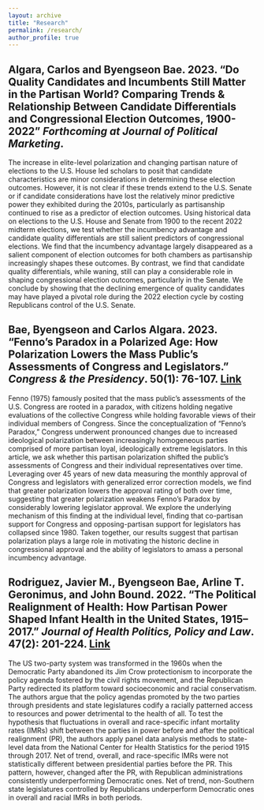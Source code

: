 ```yaml
---
layout: archive
title: "Research"
permalink: /research/
author_profile: true
---
```


## Algara, Carlos and Byengseon Bae. 2023. “Do Quality Candidates and Incumbents Still Matter in the Partisan World? Comparing Trends & Relationship Between Candidate Differentials and Congressional Election Outcomes, 1900-2022” *Forthcoming at Journal of Political Marketing*.

The increase in elite-level polarization and changing partisan nature of elections to the U.S. House led scholars to posit that candidate characteristics are minor considerations in determining these election outcomes. However, it is not clear if these trends extend to the U.S. Senate or if candidate considerations have lost the relatively minor predictive power they exhibited during the 2010s, particularly as partisanship continued to rise as a predictor of election outcomes. Using historical data on elections to the U.S. House and Senate from 1900 to the recent 2022 midterm elections, we test whether the incumbency advantage and candidate quality differentials are still salient predictors of congressional elections. We find that the incumbency advantage largely disappeared as a salient component of election outcomes for both chambers as partisanship increasingly shapes these outcomes. By contrast, we find that candidate quality differentials, while waning, still can play a considerable role in shaping congressional election outcomes, particularly in the Senate. We conclude by showing that the declining emergence of quality candidates may have played a pivotal role during the 2022 election cycle by costing Republicans control of the U.S. Senate.

## Bae, Byengseon and Carlos Algara. 2023. “Fenno’s Paradox in a Polarized Age: How Polarization Lowers the Mass Public’s Assessments of Congress and Legislators.” *Congress & the Presidency*. 50(1): 76-107. [Link](https://www.tandfonline.com/doi/full/10.1080/07343469.2022.2110995)

Fenno (1975) famously posited that the mass public’s assessments of the U.S. Congress are rooted in a paradox, with citizens holding negative evaluations of the collective Congress while holding favorable views of their individual members of Congress. Since the conceptualization of “Fenno’s Paradox,” Congress underwent pronounced changes due to increased ideological polarization between increasingly homogeneous parties comprised of more partisan loyal, ideologically extreme legislators. In this article, we ask whether this partisan polarization shifted the public’s assessments of Congress and their individual representatives over time. Leveraging over 45 years of new data measuring the monthly approval of Congress and legislators with generalized error correction models, we find that greater polarization lowers the approval rating of both over time, suggesting that greater polarization weakens Fenno’s Paradox by considerably lowering legislator approval. We explore the underlying mechanism of this finding at the individual level, finding that co-partisan support for Congress and opposing-partisan support for legislators has collapsed since 1980. Taken together, our results suggest that partisan polarization plays a large role in motivating the historic decline in congressional approval and the ability of legislators to amass a personal incumbency advantage.

## Rodriguez, Javier M., Byengseon Bae, Arline T. Geronimus, and John Bound. 2022. “The Political Realignment of Health: How Partisan Power Shaped Infant Health in the United States, 1915–2017.” *Journal of Health Politics, Policy and Law*. 47(2): 201-224. [Link](https://read.dukeupress.edu/jhppl/article-abstract/47/2/201/181615/The-Political-Realignment-of-Health-How-Partisan?redirectedFrom=fulltext)

The US two-party system was transformed in the 1960s when the Democratic Party abandoned its Jim Crow protectionism to incorporate the policy agenda fostered by the civil rights movement, and the Republican Party redirected its platform toward socioeconomic and racial conservatism. The authors argue that the policy agendas promoted by the two parties through presidents and state legislatures codify a racially patterned access to resources and power detrimental to the health of all. To test the hypothesis that fluctuations in overall and race-specific infant mortality rates (IMRs) shift between the parties in power before and after the political realignment (PR), the authors apply panel data analysis methods to state-level data from the National Center for Health Statistics for the period 1915 through 2017. Net of trend, overall, and race-specific IMRs were not statistically different between presidential parties before the PR. This pattern, however, changed after the PR, with Republican administrations consistently underperforming Democratic ones. Net of trend, non-Southern state legislatures controlled by Republicans underperform Democratic ones in overall and racial IMRs in both periods.
